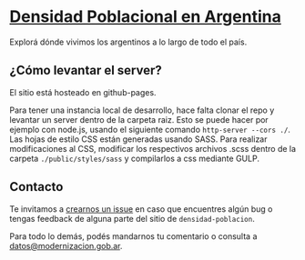 # [Densidad Poblacional en Argentina](http://datosgobar.github.io/densidad-poblacion)

Explorá dónde vivimos los argentinos a lo largo de todo el país.

## ¿Cómo levantar el server?

El sitio está hosteado en github-pages.

Para tener una instancia local de desarrollo, hace falta clonar el repo y levantar un server dentro de la carpeta raiz. Esto se puede hacer por ejemplo con node.js, usando el siguiente comando `http-server --cors ./`.
Las hojas de estilo CSS están generadas usando SASS. Para realizar modificaciones al CSS, modificar los respectivos archivos .scss dentro de la carpeta `./public/styles/sass` y compilarlos a css mediante GULP.

## Contacto

Te invitamos a [crearnos un issue](https://github.com/datosgobar/densidad-poblacion/issues/new) en caso que encuentres algún bug o tengas feedback de alguna parte del sitio de `densidad-poblacion`.

Para todo lo demás, podés mandarnos tu comentario o consulta a [datos@modernizacion.gob.ar](mailto:datos@modernizacion.gob.ar).

